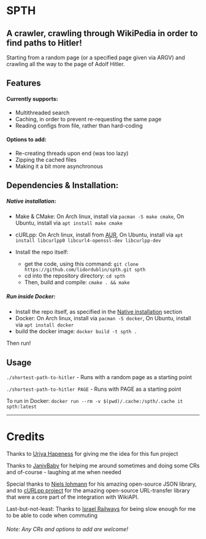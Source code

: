 # SPTH
A crawler, crawling through WikiPedia in order to find paths to Hitler!
---

Starting from a random page (or a specified page given via ARGV) and crawling all the way to the page of Adolf Hitler.

## Features

#### Currently supports:
* Multithreaded search
* Caching, in order to prevent re-requesting the same page
* Reading configs from file, rather than hard-coding

#### Options to add:
* Re-creating threads upon end (was too lazy)
* Zipping the cached files
* Making it a bit more asynchronous

## Dependencies & Installation:
##### Native installation:
* Make & CMake: On Arch linux, install via `pacman -S make cmake`, On Ubuntu, install via `apt install make cmake`
* cURLpp: On Arch linux, install from [AUR](https://aur.archlinux.org/packages/libcurlpp/), On Ubuntu, install via `apt install libcurlpp0 libcurl4-openssl-dev libcurlpp-dev`

* Install the repo itself:
  * get the code, using this command: `git clone https://github.com/lidordublin/spth.git spth` 
  * cd into the repository directory: `cd spth`
  * Then, build and compile: `cmake . && make`

##### Run inside Docker:
* Install the repo itself, as specified in the [Native installation](https://github.com/LidorDublin/SPTH#native-installation) section
* Docker: On Arch linux, install via `pacman -S docker`, On Ubuntu, install via `apt install docker`
* build the docker image: `docker build -t spth .`

Then run!

## Usage

`./shortest-path-to-hitler` - Runs with a random page as a starting point

`./shortest-path-to-hitler PAGE` - Runs with PAGE as a starting point

To run in Docker: `docker run --rm -v $(pwd)/.cache:/spth/.cache it spth:latest`

---

# Credits
Thanks to [Uriya Hapeness](https://github.com/uriyaharpeness) for giving me the idea for this fun project

Thanks to [JanivBaby](https://github.com/yaniv0409) for helping me around sometimes and doing some CRs and of-course - laughing at me when needed 

Special thanks to [Niels lohmann](https://github.com/nlohmann/json) for his amazing open-source JSON library, and to [cURLpp project](https://github.com/jpbarrette/curlpp) for the amazing open-source URL-transfer library that were a core part of the integration with WikiAPI.

Last-but-not-least: Thanks to [Israel Railways](https://www.rail.co.il/en) for being slow enough for me to be able to code when commuting


###### Note: Any CRs and options to add are welcome!
